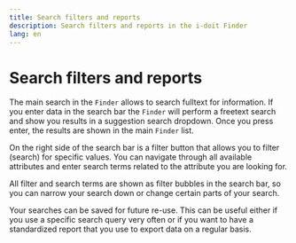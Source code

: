 ```yaml
---
title: Search filters and reports
description: Search filters and reports in the i-doit Finder
lang: en
---
```


# Search filters and reports

The main search in the `Finder` allows to search fulltext for information. If you enter data in the search bar the `Finder` will perform a freetext search and show you results in a suggestion search dropdown. Once you press enter, the results are shown in the main `Finder` list.

On the right side of the search bar is a filter button that allows you to filter (search) for specific values. You can navigate through all available attributes and enter search terms related to the attribute you are looking for.

All filter and search terms are shown as filter bubbles in the search bar, so you can narrow your search down or change certain parts of your search.

Your searches can be saved for future re-use. This can be useful either if you use a specific search query very often or if you want to have a standardized report that you use to export data on a regular basis.
